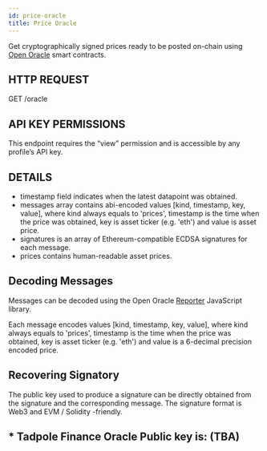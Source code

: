 ```yaml
---
id: price-oracle
title: Price Oracle
---
```


Get cryptographically signed prices ready to be posted on-chain using [Open Oracle](https://github.com/compound-finance/open-oracle) smart contracts.

## HTTP REQUEST

GET /oracle

## API KEY PERMISSIONS

This endpoint requires the “view” permission and is accessible by any profile’s API key.

## DETAILS

* timestamp field indicates when the latest datapoint was obtained.
* messages array contains abi-encoded values [kind, timestamp, key, value], where kind always equals to 'prices', timestamp is the time when the price was obtained, key is asset ticker (e.g. 'eth') and value is asset price.
* signatures is an array of Ethereum-compatible ECDSA signatures for each message.
* prices contains human-readable asset prices.

## Decoding Messages

Messages can be decoded using the Open Oracle [Reporter](https://github.com/compound-finance/open-oracle/tree/master/sdk/javascript) JavaScript library.

Each message encodes values [kind, timestamp, key, value], where kind always equals to 'prices', timestamp is the time when the price was obtained, key is asset ticker (e.g. 'eth') and value is a 6-decimal precision encoded price.

## Recovering Signatory

The public key used to produce a signature can be directly obtained from the signature and the corresponding message. The signature format is Web3 and EVM / Solidity -friendly.


## * Tadpole Finance Oracle Public key is: (TBA)
